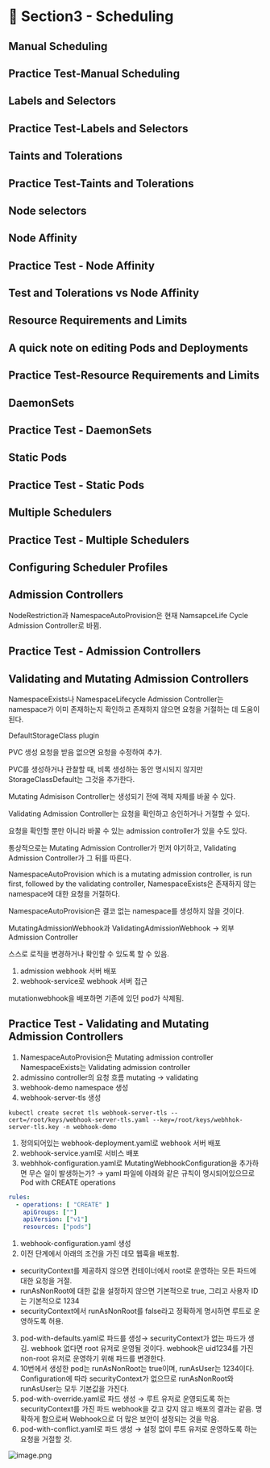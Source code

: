 # 🍨 Section3 - Scheduling

## Manual Scheduling


## Practice Test-Manual Scheduling


## Labels and Selectors


## Practice Test-Labels and Selectors


## Taints and Tolerations


## Practice Test-Taints and Tolerations


## Node selectors


## Node Affinity


## Practice Test - Node Affinity


## Test and Tolerations vs Node Affinity


## Resource Requirements and Limits


## A quick note on editing Pods and Deployments


## Practice Test-Resource Requirements and Limits


## DaemonSets


## Practice Test - DaemonSets


## Static Pods


## Practice Test - Static Pods


## Multiple Schedulers


## Practice Test - Multiple Schedulers


## Configuring Scheduler Profiles


## Admission Controllers


NodeRestriction과 NamespaceAutoProvision은 현재 NamsapceLife Cycle Admission Controller로 바뀜.


## Practice Test - Admission Controllers


## Validating and Mutating Admission Controllers


NamespaceExists나 NamespaceLifecycle Admission Controller는 namespace가 이미 존재하는지 확인하고 존재하지 않으면 요청을 거절하는 데 도움이 된다.


DefaultStorageClass plugin


PVC 생성 요청을 받음 없으면 요청을 수정하여 추가.


PVC를 생성하거나 관찰할 때, 비록 생성하는 동안 명시되지 않지만 StorageClassDefault는 그것을 추가한다.


Mutating Admisison Controller는 생성되기 전에 객체 자체를 바꿀 수 있다.


Validating Admission Controller는 요청을 확인하고 승인하거나 거절할 수 있다.


요청을 확인할 뿐만 아니라 바꿀 수 있는 admission controller가 있을 수도 있다.


통상적으로는 Mutating Admission Controller가 먼저 야기하고, Validating Admission Controller가 그 뒤를 따른다.


NamespaceAutoProvision which is a mutating admission controller, is run first, followed by the validating controller, NamespaceExists은 존재하지 않는 namespace에 대한 요청을 거절하다.


NamespaceAutoProvision은 결코 없는 namespace를 생성하지 않을 것이다.


MutatingAdmissionWebhook과 ValidatingAdmissionWebhook → 외부 Admission Controller


스스로 로직을 변경하거나 확인할 수 있도록 할 수 있음.

1. admission webhook 서버 배포
2. webhook-service로 webhook 서버 접근

mutationwebhook을 배포하면 기존에 있던 pod가 삭제됨.


## Practice Test - Validating and Mutating Admission Controllers

1. NamespaceAutoProvision은 Mutating admission controller
NamespaceExists는 Validating admission controller
2. admissino controller의 요청 흐름
mutating → validating
3. webhook-demo namespace 생성
4. webhook-server-tls 생성

```shell
kubectl create secret tls webhook-server-tls --cert=/root/keys/webhook-server-tls.yaml --key=/root/keys/webhhok-server-tls.key -n webhook-demo
```

1. 정의되어있는 webhook-deployment.yaml로 webhook 서버 배포
2. webhook-service.yaml로 서비스 배포
3. webhhok-configuration.yaml로 MutatingWebhookConfiguration을 추가하면 무슨 일이 발생하는가?
→ yaml 파일에 아래와 같은 규칙이 명시되어있으므로 Pod with CREATE operations

```yaml
rules:
  - operations: [ "CREATE" ]
    apiGroups: [""]
    apiVersion: ["v1"]
    resources: ["pods"]
```

1. webhook-configuration.yaml 생성
2. 이전 단계에서 아래의 조건을 가진 데모 웹훅을 배포함.
- securityContext를 제공하지 않으면 컨테이너에서 root로 운영하는 모든 파드에 대한 요청을 거절.
- runAsNonRoot에 대한 값을 설정하지 않으면 기본적으로 true, 그리고 사용자 ID는 기본적으로 1234
- securityContext에서 runAsNonRoot를 false라고 정확하게 명시하면 루트로 운영하도록 허용.
3. pod-with-defaults.yaml로 파드를 생성→ securityContext가 없는 파드가 생김.
webhook 없다면 root 유저로 운영될 것이다. webhook은 uid1234를 가진 non-root 유저로 운영하기 위해 파드를 변경한다.
4. 10번에서 생성한 pod는 runAsNonRoot는 true이며, runAsUser는 1234이다.
Configuration에 따라 securityContext가 없으므로 runAsNonRoot와 runAsUser는 모두 기본값을 가진다.
5. pod-with-override.yaml로 파드 생성 → 루트 유저로 운영되도록 하는 securityContext를 가진 파드
webhook을 갖고 갖지 않고 배포의 결과는 같음.
명확하게 함으로써 Webhook으로 더 많은 보안이 설정되는 것을 막음.
6. pod-with-conflict.yaml로 파드 생성 → 
설정 없이 루트 유저로 운영하도록 하는 요청을 거절할 것.

![image.png](https://prod-files-secure.s3.us-west-2.amazonaws.com/b2ea2032-00e9-4883-a13b-cb03cf5b2334/501c3b54-0de4-44d6-afe6-eca0c6373e4f/image.png?X-Amz-Algorithm=AWS4-HMAC-SHA256&X-Amz-Content-Sha256=UNSIGNED-PAYLOAD&X-Amz-Credential=ASIAZI2LB466XI3OW5EE%2F20250308%2Fus-west-2%2Fs3%2Faws4_request&X-Amz-Date=20250308T140341Z&X-Amz-Expires=3600&X-Amz-Security-Token=IQoJb3JpZ2luX2VjEBUaCXVzLXdlc3QtMiJHMEUCIEqpMGK3Qui%2F6mlAo4EQ%2Bh29mpB2FKCD8nOZ4GsHkNNrAiEAntbLJQgJ5B3PTxkOwpjM8fbWZHP70w0pGngt2FQ7DNQq%2FwMIXhAAGgw2Mzc0MjMxODM4MDUiDEClgpRc3gVDp5UGaSrcA%2FGBdDeSCPkd1dhRpTRgi7hcPHTgZN25NMScADJstFT3anjSoKdwnfg7mXtFDxDzkZ3Q31uedqD6R74nXJlUO9iJk%2F%2F37jv%2FyODaG6vTCHDR84%2FjwP3xAOKUAihZ3CoCMxf1%2B0xFOmhn4AaoEr45j4Dn9liRRbqB13lRdYwqJqzMd2GiLr5syxVX%2BsdczT3eq0mJfKv3KmX4jV9gFGzz7CsHdUpcgfThXM9SKkKokhJyAk2hMei73R%2BcGP228pyQ0fTw2XM2yUtJJeXBPsJPIUVecgN923yERTLgAqf5Pm8hNJxh7dr3fOH61qJpqlU2ZNpfhhtLntXTQYx6vEO1%2BTxhHawsYVKR1FR3kHTwBHTWAdHgT2rbsVSK30XPPiCDHcc0cCLODG5vAyctGMaK2VJUr%2FW3XCSg5E%2F05K%2BkLKqgBWwF3F2zkQinoSG4vrCqN5UOP1xkUP5oJs%2F8uoa%2FXezObBqukkjECqsa7xD3yaBuAG1BNg3DxvrNO32RW99w9IvQhXTI1a%2BOr9KYtSmVZMZNpQj5qK0anLJnxbzQVwixzDJzn1mdV09sCKmX0G3e3gWaISxmE2I4B2DPSBHCTtjZBJGwzDWaWRQ9Z%2BV9abwERbiu2kfaqQ%2FJ9kw3MPqAsb4GOqUBQq6norQcrsOVLxiR2sA77%2FV0%2B0GBSC1iScYqli2loSOXad3M63%2BDvJ%2F1IGCO3C%2Bwh1Nl6xcnvPTotpNjbTqgp7okV85OptlJ4saRGa3sm%2Bqy9LUPUZPqwQgBK7%2FUxrEcSubGptMh2Yh9Zz0xBygDHYd%2BKKATuB5BOWk%2BrRmOUgnfEtm2YfezzlMPkCoJ8uncExTxO1Pr5ZPUGEUJNQoEo4rFYGCu&X-Amz-Signature=5ab939cdfcaabd94e31036d2ae044f2bda11e0762c5f5c0b1c50902caa963681&X-Amz-SignedHeaders=host&x-id=GetObject)

